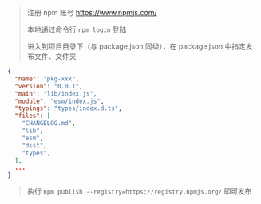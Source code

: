 > 注册 npm 账号 https://www.npmjs.com/
>
> 本地通过命令行 `npm login` 登陆
>
> 进入到项目目录下（与 package.json 同级），在 package.json 中指定发布文件、文件夹

```json
{
  "name": "pkg-xxx",
  "version": "0.0.1",
  "main": "lib/index.js",
  "module": "esm/index.js",
  "typings": "types/index.d.ts",
  "files": [
    "CHANGELOG.md",
    "lib",
    "esm",
    "dist",
    "types",
  ],
  ...
}
```

> 执行 `npm publish --registry=https://registry.npmjs.org/` 即可发布